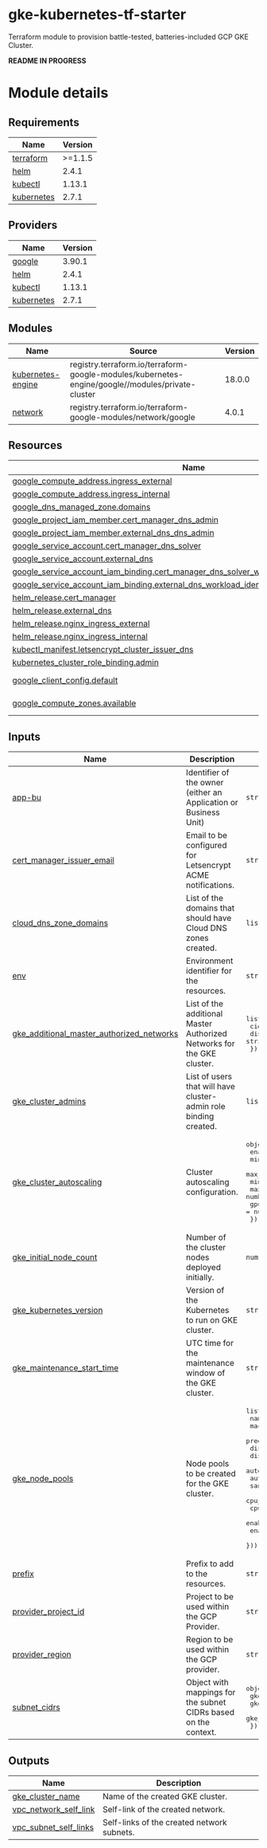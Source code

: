 # gke-kubernetes-tf-starter
Terraform module to provision battle-tested, batteries-included GCP GKE Cluster.

**README IN PROGRESS**

# Module details
<!-- BEGINNING OF PRE-COMMIT-TERRAFORM DOCS HOOK -->
## Requirements

| Name | Version |
|------|---------|
| <a name="requirement_terraform"></a> [terraform](#requirement\_terraform) | >=1.1.5 |
| <a name="requirement_helm"></a> [helm](#requirement\_helm) | 2.4.1 |
| <a name="requirement_kubectl"></a> [kubectl](#requirement\_kubectl) | 1.13.1 |
| <a name="requirement_kubernetes"></a> [kubernetes](#requirement\_kubernetes) | 2.7.1 |

## Providers

| Name | Version |
|------|---------|
| <a name="provider_google"></a> [google](#provider\_google) | 3.90.1 |
| <a name="provider_helm"></a> [helm](#provider\_helm) | 2.4.1 |
| <a name="provider_kubectl"></a> [kubectl](#provider\_kubectl) | 1.13.1 |
| <a name="provider_kubernetes"></a> [kubernetes](#provider\_kubernetes) | 2.7.1 |

## Modules

| Name | Source | Version |
|------|--------|---------|
| <a name="module_kubernetes-engine"></a> [kubernetes-engine](#module\_kubernetes-engine) | registry.terraform.io/terraform-google-modules/kubernetes-engine/google//modules/private-cluster | 18.0.0 |
| <a name="module_network"></a> [network](#module\_network) | registry.terraform.io/terraform-google-modules/network/google | 4.0.1 |

## Resources

| Name | Type |
|------|------|
| [google_compute_address.ingress_external](https://registry.terraform.io/providers/hashicorp/google/latest/docs/resources/compute_address) | resource |
| [google_compute_address.ingress_internal](https://registry.terraform.io/providers/hashicorp/google/latest/docs/resources/compute_address) | resource |
| [google_dns_managed_zone.domains](https://registry.terraform.io/providers/hashicorp/google/latest/docs/resources/dns_managed_zone) | resource |
| [google_project_iam_member.cert_manager_dns_admin](https://registry.terraform.io/providers/hashicorp/google/latest/docs/resources/project_iam_member) | resource |
| [google_project_iam_member.external_dns_dns_admin](https://registry.terraform.io/providers/hashicorp/google/latest/docs/resources/project_iam_member) | resource |
| [google_service_account.cert_manager_dns_solver](https://registry.terraform.io/providers/hashicorp/google/latest/docs/resources/service_account) | resource |
| [google_service_account.external_dns](https://registry.terraform.io/providers/hashicorp/google/latest/docs/resources/service_account) | resource |
| [google_service_account_iam_binding.cert_manager_dns_solver_workload_identity_cert_manager](https://registry.terraform.io/providers/hashicorp/google/latest/docs/resources/service_account_iam_binding) | resource |
| [google_service_account_iam_binding.external_dns_workload_identity_external_dns](https://registry.terraform.io/providers/hashicorp/google/latest/docs/resources/service_account_iam_binding) | resource |
| [helm_release.cert_manager](https://registry.terraform.io/providers/hashicorp/helm/2.4.1/docs/resources/release) | resource |
| [helm_release.external_dns](https://registry.terraform.io/providers/hashicorp/helm/2.4.1/docs/resources/release) | resource |
| [helm_release.nginx_ingress_external](https://registry.terraform.io/providers/hashicorp/helm/2.4.1/docs/resources/release) | resource |
| [helm_release.nginx_ingress_internal](https://registry.terraform.io/providers/hashicorp/helm/2.4.1/docs/resources/release) | resource |
| [kubectl_manifest.letsencrypt_cluster_issuer_dns](https://registry.terraform.io/providers/gavinbunney/kubectl/1.13.1/docs/resources/manifest) | resource |
| [kubernetes_cluster_role_binding.admin](https://registry.terraform.io/providers/hashicorp/kubernetes/2.7.1/docs/resources/cluster_role_binding) | resource |
| [google_client_config.default](https://registry.terraform.io/providers/hashicorp/google/latest/docs/data-sources/client_config) | data source |
| [google_compute_zones.available](https://registry.terraform.io/providers/hashicorp/google/latest/docs/data-sources/compute_zones) | data source |

## Inputs

| Name | Description | Type | Default | Required |
|------|-------------|------|---------|:--------:|
| <a name="input_app-bu"></a> [app-bu](#input\_app-bu) | Identifier of the owner (either an Application or Business Unit) | `string` | `"ops"` | no |
| <a name="input_cert_manager_issuer_email"></a> [cert\_manager\_issuer\_email](#input\_cert\_manager\_issuer\_email) | Email to be configured for Letsencrypt ACME notifications. | `string` | n/a | yes |
| <a name="input_cloud_dns_zone_domains"></a> [cloud\_dns\_zone\_domains](#input\_cloud\_dns\_zone\_domains) | List of the domains that should have Cloud DNS zones created. | `list(string)` | n/a | yes |
| <a name="input_env"></a> [env](#input\_env) | Environment identifier for the resources. | `string` | `"dev"` | no |
| <a name="input_gke_additional_master_authorized_networks"></a> [gke\_additional\_master\_authorized\_networks](#input\_gke\_additional\_master\_authorized\_networks) | List of the additional Master Authorized Networks for the GKE cluster. | <pre>list(object({<br>    cidr_block   = string<br>    display_name = string<br>  }))</pre> | `[]` | no |
| <a name="input_gke_cluster_admins"></a> [gke\_cluster\_admins](#input\_gke\_cluster\_admins) | List of users that will have cluster-admin role binding created. | `list(string)` | `[]` | no |
| <a name="input_gke_cluster_autoscaling"></a> [gke\_cluster\_autoscaling](#input\_gke\_cluster\_autoscaling) | Cluster autoscaling configuration. | <pre>object({<br>    enabled       = bool<br>    min_cpu_cores = number<br>    max_cpu_cores = number<br>    min_memory_gb = number<br>    max_memory_gb = number<br>    gpu_resources = list(object({ resource_type = string, minimum = number, maximum = number }))<br>  })</pre> | n/a | yes |
| <a name="input_gke_initial_node_count"></a> [gke\_initial\_node\_count](#input\_gke\_initial\_node\_count) | Number of the cluster nodes deployed initially. | `number` | `3` | no |
| <a name="input_gke_kubernetes_version"></a> [gke\_kubernetes\_version](#input\_gke\_kubernetes\_version) | Version of the Kubernetes to run on GKE cluster. | `string` | `"latest"` | no |
| <a name="input_gke_maintenance_start_time"></a> [gke\_maintenance\_start\_time](#input\_gke\_maintenance\_start\_time) | UTC time for the maintenance window of the GKE cluster. | `string` | `"04:00"` | no |
| <a name="input_gke_node_pools"></a> [gke\_node\_pools](#input\_gke\_node\_pools) | Node pools to be created for the GKE cluster. | <pre>list(object({<br>    name                        = string<br>    machine_type                = string<br>    preemptible                 = bool<br>    disk_type                   = string<br>    disk_size_gb                = number<br>    autoscaling                 = bool<br>    auto_repair                 = bool<br>    sandbox_enabled             = bool<br>    cpu_manager_policy          = string<br>    cpu_cfs_quota               = bool<br>    enable_integrity_monitoring = bool<br>    enable_secure_boot          = bool<br>  }))</pre> | n/a | yes |
| <a name="input_prefix"></a> [prefix](#input\_prefix) | Prefix to add to the resources. | `string` | `"starter"` | no |
| <a name="input_provider_project_id"></a> [provider\_project\_id](#input\_provider\_project\_id) | Project to be used within the GCP Provider. | `string` | n/a | yes |
| <a name="input_provider_region"></a> [provider\_region](#input\_provider\_region) | Region to be used within the GCP provider. | `string` | `"europe-west3"` | no |
| <a name="input_subnet_cidrs"></a> [subnet\_cidrs](#input\_subnet\_cidrs) | Object with mappings for the subnet CIDRs based on the context. | <pre>object({<br>    gke          = string<br>    gke_services = string<br>    gke_pods     = string<br>  })</pre> | n/a | yes |

## Outputs

| Name | Description |
|------|-------------|
| <a name="output_gke_cluster_name"></a> [gke\_cluster\_name](#output\_gke\_cluster\_name) | Name of the created GKE cluster. |
| <a name="output_vpc_network_self_link"></a> [vpc\_network\_self\_link](#output\_vpc\_network\_self\_link) | Self-link of the created network. |
| <a name="output_vpc_subnet_self_links"></a> [vpc\_subnet\_self\_links](#output\_vpc\_subnet\_self\_links) | Self-links of the created network subnets. |
<!-- END OF PRE-COMMIT-TERRAFORM DOCS HOOK -->
